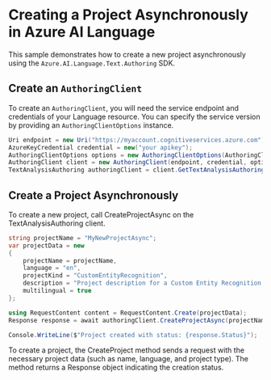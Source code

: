 # Creating a Project Asynchronously in Azure AI Language

This sample demonstrates how to create a new project asynchronously using the `Azure.AI.Language.Text.Authoring` SDK.

## Create an `AuthoringClient`

To create an `AuthoringClient`, you will need the service endpoint and credentials of your Language resource. You can specify the service version by providing an `AuthoringClientOptions` instance.

```C# Snippet:CreateTextAuthoringClientForSpecificApiVersion
Uri endpoint = new Uri("https://myaccount.cognitiveservices.azure.com");
AzureKeyCredential credential = new("your apikey");
AuthoringClientOptions options = new AuthoringClientOptions(AuthoringClientOptions.ServiceVersion.V2024_11_15_Preview);
AuthoringClient client = new AuthoringClient(endpoint, credential, options);
TextAnalysisAuthoring authoringClient = client.GetTextAnalysisAuthoringClient();
```

## Create a Project Asynchronously

To create a new project, call CreateProjectAsync on the TextAnalysisAuthoring client.

```C# Snippet:Sample3_TextAuthoring_CreateProjectAsync
string projectName = "MyNewProjectAsync";
var projectData = new
{
    projectName = projectName,
    language = "en",
    projectKind = "CustomEntityRecognition",
    description = "Project description for a Custom Entity Recognition project",
    multilingual = true
};

using RequestContent content = RequestContent.Create(projectData);
Response response = await authoringClient.CreateProjectAsync(projectName, content);

Console.WriteLine($"Project created with status: {response.Status}");
```

To create a project, the CreateProject method sends a request with the necessary project data (such as name, language, and project type). The method returns a Response object indicating the creation status.
